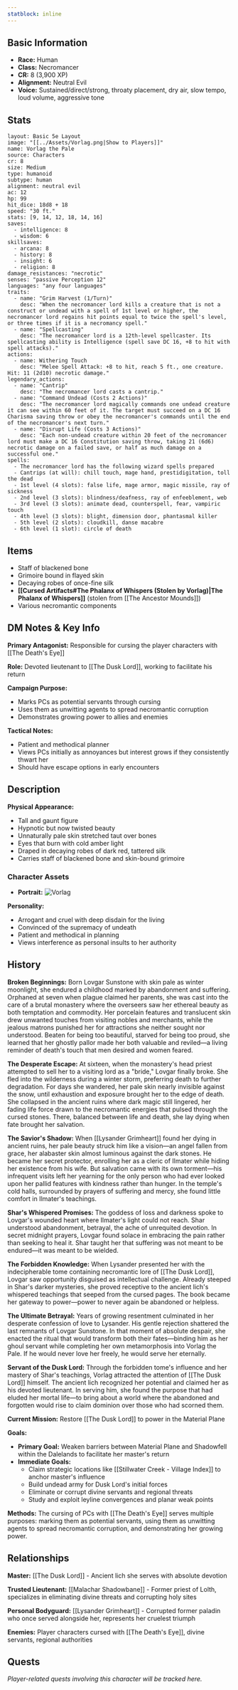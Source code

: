 ```yaml
---
statblock: inline
---
```



## Basic Information
- **Race:** Human
- **Class:** Necromancer
- **CR:** 8 (3,900 XP)
- **Alignment:** Neutral Evil
- **Voice:** Sustained/direct/strong, throaty placement, dry air, slow tempo, loud volume, aggressive tone


## Stats
```statblock
layout: Basic 5e Layout
image: "[[../Assets/Vorlag.png|Show to Players]]"
name: Vorlag the Pale
source: Characters
cr: 8
size: Medium
type: humanoid
subtype: human
alignment: neutral evil
ac: 12
hp: 99
hit_dice: 18d8 + 18
speed: "30 ft."
stats: [9, 14, 12, 18, 14, 16]
saves:
  - intelligence: 8
  - wisdom: 6
skillsaves:
  - arcana: 8
  - history: 8
  - insight: 6
  - religion: 8
damage_resistances: "necrotic"
senses: "passive Perception 12"
languages: "any four languages"
traits:
  - name: "Grim Harvest (1/Turn)"
    desc: "When the necromancer lord kills a creature that is not a construct or undead with a spell of 1st level or higher, the necromancer lord regains hit points equal to twice the spell's level, or three times if it is a necromancy spell."
  - name: "Spellcasting"
    desc: "The necromancer lord is a 12th-level spellcaster. Its spellcasting ability is Intelligence (spell save DC 16, +8 to hit with spell attacks)."
actions:
  - name: Withering Touch
    desc: "Melee Spell Attack: +8 to hit, reach 5 ft., one creature. Hit: 11 (2d10) necrotic damage."
legendary_actions:
  - name: "Cantrip"
    desc: "The necromancer lord casts a cantrip."
  - name: "Command Undead (Costs 2 Actions)"
    desc: "The necromancer lord magically commands one undead creature it can see within 60 feet of it. The target must succeed on a DC 16 Charisma saving throw or obey the necromancer's commands until the end of the necromancer's next turn."
  - name: "Disrupt Life (Costs 3 Actions)"
    desc: "Each non-undead creature within 20 feet of the necromancer lord must make a DC 16 Constitution saving throw, taking 21 (6d6) necrotic damage on a failed save, or half as much damage on a successful one."
spells:
  - The necromancer lord has the following wizard spells prepared
  - Cantrips (at will): chill touch, mage hand, prestidigitation, toll the dead
  - 1st level (4 slots): false life, mage armor, magic missile, ray of sickness
  - 2nd level (3 slots): blindness/deafness, ray of enfeeblement, web
  - 3rd level (3 slots): animate dead, counterspell, fear, vampiric touch
  - 4th level (3 slots): blight, dimension door, phantasmal killer
  - 5th level (2 slots): cloudkill, danse macabre
  - 6th level (1 slot): circle of death
```

## Items
* Staff of blackened bone
* Grimoire bound in flayed skin
* Decaying robes of once-fine silk
* **[[Cursed Artifacts#The Phalanx of Whispers (Stolen by Vorlag)|The Phalanx of Whispers]]** (stolen from [[The Ancestor Mounds]])
* Various necromantic components

## DM Notes & Key Info
**Primary Antagonist:** Responsible for cursing the player characters with [[The Death's Eye]]

**Role:** Devoted lieutenant to [[The Dusk Lord]], working to facilitate his return

**Campaign Purpose:** 
- Marks PCs as potential servants through cursing
- Uses them as unwitting agents to spread necromantic corruption
- Demonstrates growing power to allies and enemies

**Tactical Notes:**
- Patient and methodical planner
- Views PCs initially as annoyances but interest grows if they consistently thwart her
- Should have escape options in early encounters

## Description
**Physical Appearance:**
* Tall and gaunt figure
* Hypnotic but now twisted beauty
* Unnaturally pale skin stretched taut over bones
* Eyes that burn with cold amber light
* Draped in decaying robes of dark red, tattered silk
* Carries staff of blackened bone and skin-bound grimoire

### Character Assets
- **Portrait:** ![Vorlag](../Assets/Vorlag.png)

**Personality:**
* Arrogant and cruel with deep disdain for the living
* Convinced of the supremacy of undeath
* Patient and methodical in planning
* Views interference as personal insults to her authority

## History
**Broken Beginnings:** Born Lovgar Sunstone with skin pale as winter moonlight, she endured a childhood marked by abandonment and suffering. Orphaned at seven when plague claimed her parents, she was cast into the care of a brutal monastery where the overseers saw her ethereal beauty as both temptation and commodity. Her porcelain features and translucent skin drew unwanted touches from visiting nobles and merchants, while the jealous matrons punished her for attractions she neither sought nor understood. Beaten for being too beautiful, starved for being too proud, she learned that her ghostly pallor made her both valuable and reviled—a living reminder of death's touch that men desired and women feared.

**The Desperate Escape:** At sixteen, when the monastery's head priest attempted to sell her to a visiting lord as a "bride," Lovgar finally broke. She fled into the wilderness during a winter storm, preferring death to further degradation. For days she wandered, her pale skin nearly invisible against the snow, until exhaustion and exposure brought her to the edge of death. She collapsed in the ancient ruins where dark magic still lingered, her fading life force drawn to the necromantic energies that pulsed through the cursed stones. There, balanced between life and death, she lay dying when fate brought her salvation.

**The Savior's Shadow:** When [[Lysander Grimheart]] found her dying in ancient ruins, her pale beauty struck him like a vision—an angel fallen from grace, her alabaster skin almost luminous against the dark stones. He became her secret protector, enrolling her as a cleric of Ilmater while hiding her existence from his wife. But salvation came with its own torment—his infrequent visits left her yearning for the only person who had ever looked upon her pallid features with kindness rather than hunger. In the temple's cold halls, surrounded by prayers of suffering and mercy, she found little comfort in Ilmater's teachings.

**Shar's Whispered Promises:** The goddess of loss and darkness spoke to Lovgar's wounded heart where Ilmater's light could not reach. Shar understood abandonment, betrayal, the ache of unrequited devotion. In secret midnight prayers, Lovgar found solace in embracing the pain rather than seeking to heal it. Shar taught her that suffering was not meant to be endured—it was meant to be wielded.

**The Forbidden Knowledge:** When Lysander presented her with the indecipherable tome containing necromantic lore of [[The Dusk Lord]], Lovgar saw opportunity disguised as intellectual challenge. Already steeped in Shar's darker mysteries, she proved receptive to the ancient lich's whispered teachings that seeped from the cursed pages. The book became her gateway to power—power to never again be abandoned or helpless.

**The Ultimate Betrayal:** Years of growing resentment culminated in her desperate confession of love to Lysander. His gentle rejection shattered the last remnants of Lovgar Sunstone. In that moment of absolute despair, she enacted the ritual that would transform both their fates—binding him as her ghoul servant while completing her own metamorphosis into Vorlag the Pale. If he would never love her freely, he would serve her eternally.

**Servant of the Dusk Lord:** Through the forbidden tome's influence and her mastery of Shar's teachings, Vorlag attracted the attention of [[The Dusk Lord]] himself. The ancient lich recognized her potential and claimed her as his devoted lieutenant. In serving him, she found the purpose that had eluded her mortal life—to bring about a world where the abandoned and forgotten would rise to claim dominion over those who had scorned them.

**Current Mission:** Restore [[The Dusk Lord]] to power in the Material Plane

**Goals:**
- **Primary Goal:** Weaken barriers between Material Plane and Shadowfell within the Dalelands to facilitate her master's return
- **Immediate Goals:**
  * Claim strategic locations like [[Stillwater Creek - Village Index]] to anchor master's influence
  * Build undead army for Dusk Lord's initial forces
  * Eliminate or corrupt divine servants and regional threats
  * Study and exploit leyline convergences and planar weak points

**Methods:** The cursing of PCs with [[The Death's Eye]] serves multiple purposes: marking them as potential servants, using them as unwitting agents to spread necromantic corruption, and demonstrating her growing power.

## Relationships
**Master:** [[The Dusk Lord]] - Ancient lich she serves with absolute devotion

**Trusted Lieutenant:** [[Malachar Shadowbane]] - Former priest of Lolth, specializes in eliminating divine threats and corrupting holy sites

**Personal Bodyguard:** [[Lysander Grimheart]] - Corrupted former paladin who once served alongside her, represents her cruelest triumph

**Enemies:** Player characters cursed with [[The Death's Eye]], divine servants, regional authorities

## Quests
*Player-related quests involving this character will be tracked here.*
